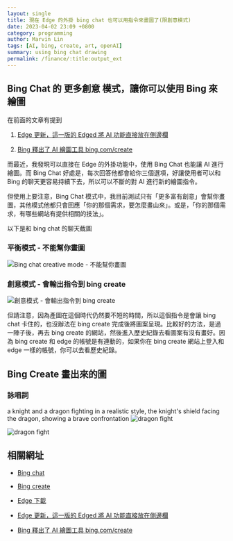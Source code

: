 ```yaml
---
layout: single
title: 現在 Edge 的外掛 bing chat 也可以用指令來畫圖了(限創意模式)
date: 2023-04-02 23:09 +0800
category: programming
author: Marvin Lin
tags: [AI, bing, create, art, openAI]
summary: using bing chat drawing
permalink: /finance/:title:output_ext
---
```


## Bing Chat 的 **更多創意** 模式，讓你可以使用 Bing 來繪圖

在前面的文章有提到 

1. [Edge 更新，這一版的 Edged 將 AI 功能直接放在側邊欄](https://moonandeye.github.io/programming/2023/03/20/edge-update-embed-ai.html)

2. [Bing 釋出了 AI 繪圖工具 bing.com/create](/life/:title:output_ext)

而最近，我發現可以直接在 Edge 的外掛功能中，使用 Bing Chat 也能讓 AI 進行繪圖。而 Bing Chat 好處是，每次回答他都會給你三個選項，好讓使用者可以和 Bing 的聊天更容易持續下去，所以可以不斷的對 AI 進行新的繪圖指令。

但使用上要注意，Bing Chat 模式中，我目前測試只有「更多富有創意」會幫你畫圖，其他模式他都只會回應「你的那個需求，要怎麼畫山來」。或是，「你的那個需求，有哪些網站有提供相關的技法」。

以下是和 bing chat 的聊天截圖

### 平衡模式 - 不能幫你畫圖
![Bing chat creative mode - 不能幫你畫圖](/assets/posts/bing-create/bing-chat-balance-mode.jpeg)

### 創意模式 - 會輸出指令到 bing create
![創意模式 - 會輸出指令到 bing create](/assets/posts/bing-create/bing-chat-creative-mode.jpeg)

但請注意，因為產圖在這個時代仍然要不短的時間，所以這個指令是會讓 bing chat 卡住的，也沒辦法在 bing create 完成後將圖案呈現。比較好的方法，是過一陣子後，再去 bing create 的網站，然後進入歷史紀錄去看圖案有沒有畫好。因為 bing create 和 edge 的帳號是有連動的，如果你在 bing create 網站上登入和 edge 一樣的帳號，你可以去看歷史紀錄。

## Bing Create 畫出來的圖

### 詠唱詞
a knight and a dragon fighting in a realistic style, the knight's shield facing the dragon, showing a brave confrontation
![dragon fight](/assets/posts/bing-create/dragon-fight1.jpeg)

![dragon fight](/assets/posts/bing-create/dragon-fight2.jpeg)

## 相關網址

- [Bing chat](https://www.bing.com/)

- [Bing create](https://www.bing.com/create)

- [Edge 下載](https://www.microsoft.com/edge/download)

- [Edge 更新，這一版的 Edged 將 AI 功能直接放在側邊欄](https://moonandeye.github.io/programming/2023/03/20/edge-update-embed-ai.html)

- [Bing 釋出了 AI 繪圖工具 bing.com/create](/life/:title:output_ext)